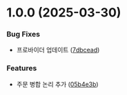 # 1.0.0 (2025-03-30)


### Bug Fixes

* 프로바이더 업데이트 ([7dbcead](https://github.com/daechan-jo/auto-store-services-order/commit/7dbceadc216d33b05d91c0ed12604999fe6f9fe4))


### Features

* 주문 병합 논리 추가 ([05b4e3b](https://github.com/daechan-jo/auto-store-services-order/commit/05b4e3b0a622ba61c47006dfe0e0f54c3c6fe546))
